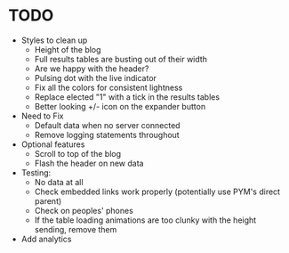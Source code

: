 # TODO

* Styles to clean up
  * Height of the blog
  * Full results tables are busting out of their width
  * Are we happy with the header?
  * Pulsing dot with the live indicator
  * Fix all the colors for consistent lightness
  * Replace elected "1" with a tick in the results tables
  * Better looking +/- icon on the expander button
* Need to Fix
  * Default data when no server connected
  * Remove logging statements throughout
* Optional features
  * Scroll to top of the blog
  * Flash the header on new data
* Testing:
  * No data at all
  * Check embedded links work properly (potentially use PYM's direct parent)
  * Check on peoples' phones
  * If the table loading animations are too clunky with the height sending, remove them
* Add analytics
